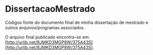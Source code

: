 # DissertacaoMestrado

Códigos fonte do documento final de minha dissertação de mestrado e outros arquivos/programas associados.

O arquivo final publicado encontra-se em: [http://urlib.net/8JMKD3MGP8W/375A43S](http://urlib.net/8JMKD3MGP8W/375A43S).
